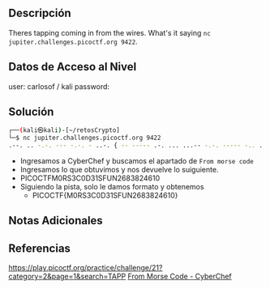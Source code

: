 
## Descripción 
Theres tapping coming in from the wires. What's it saying `nc jupiter.challenges.picoctf.org 9422`.

## Datos de Acceso al Nivel
user: carlosof / kali
password:

## Solución
```bash
┌──(kali㉿kali)-[~/retosCrypto]
└─$ nc jupiter.challenges.picoctf.org 9422
.--. .. -.-. --- -.-. - ..-. { -- ----- .-. ... ...-- -.-. ----- -.. ...-- .---- ... ..-. ..- -. ..--- -.... ---.. ...-- ---.. ..--- ....- -.... .---- ----- } 

```
- Ingresamos a CyberChef y buscamos el apartado de `From morse code`
- Ingresamos lo que obtuvimos y nos devuelve lo suiguiente.
- PICOCTFM0RS3C0D31SFUN2683824610 
- Siguiendo la pista, solo le damos formato y obtenemos
	- PICOCTF{M0RS3C0D31SFUN2683824610}

## Notas Adicionales

## Referencias 
https://play.picoctf.org/practice/challenge/21?category=2&page=1&search=TAPP
[From Morse Code - CyberChef](https://cyberchef.org/#recipe=From_Morse_Code('Space','Line%20feed')&input=Li0tLiAuLiAtLi0uIC0tLSAtLi0uIC0gLi4tLiB7IC0tIC0tLS0tIC4tLiAuLi4gLi4uLS0gLS4tLiAtLS0tLSAtLi4gLi4uLS0gLi0tLS0gLi4uIC4uLS4gLi4tIC0uIC4uLS0tIC0uLi4uIC0tLS4uIC4uLi0tIC0tLS4uIC4uLS0tIC4uLi4tIC0uLi4uIC4tLS0tIC0tLS0tIH0gDQo)
